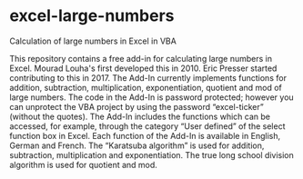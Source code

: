 # excel-large-numbers
Calculation of large numbers in Excel in VBA

This repository contains a free add-in for calculating large numbers in Excel. Mourad Louha's first developed this in 2010. Eric Presser started contributing to this in 2017. The Add-In currently implements functions for addition, subtraction, multiplication, exponentiation, quotient and mod of large numbers. The code in the Add-In is password protected; however you can unprotect the VBA project by using the password “excel-ticker” (without the quotes). The Add-In includes the functions which can be accessed, for example, through the category “User defined” of the select function box in Excel. Each function of the Add-In is available in English, German and French. The “Karatsuba algorithm” is used for addition, subtraction, multiplication and exponentiation. The true long school division algorithm is used for quotient and mod.
